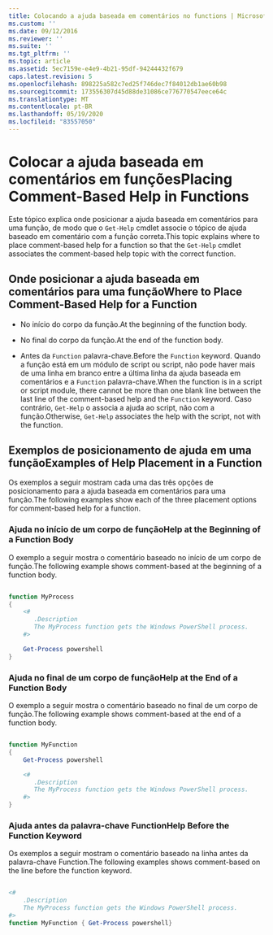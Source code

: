 ```yaml
---
title: Colocando a ajuda baseada em comentários no functions | Microsoft Docs
ms.custom: ''
ms.date: 09/12/2016
ms.reviewer: ''
ms.suite: ''
ms.tgt_pltfrm: ''
ms.topic: article
ms.assetid: 5ec7159e-e4e9-4b21-95df-94244432f679
caps.latest.revision: 5
ms.openlocfilehash: 898225a582c7ed25f746dec7f84012db1ae60b98
ms.sourcegitcommit: 173556307d45d88de31086ce776770547eece64c
ms.translationtype: MT
ms.contentlocale: pt-BR
ms.lasthandoff: 05/19/2020
ms.locfileid: "83557050"
---
```

# <a name="placing-comment-based-help-in-functions"></a><span data-ttu-id="cd196-102">Colocar a ajuda baseada em comentários em funções</span><span class="sxs-lookup"><span data-stu-id="cd196-102">Placing Comment-Based Help in Functions</span></span>

<span data-ttu-id="cd196-103">Este tópico explica onde posicionar a ajuda baseada em comentários para uma função, de modo que o `Get-Help` cmdlet associe o tópico de ajuda baseado em comentário com a função correta.</span><span class="sxs-lookup"><span data-stu-id="cd196-103">This topic explains where to place comment-based help for a function so that the `Get-Help` cmdlet associates the comment-based help topic with the correct function.</span></span>

## <a name="where-to-place-comment-based-help-for-a-function"></a><span data-ttu-id="cd196-104">Onde posicionar a ajuda baseada em comentários para uma função</span><span class="sxs-lookup"><span data-stu-id="cd196-104">Where to Place Comment-Based Help for a Function</span></span>

- <span data-ttu-id="cd196-105">No início do corpo da função.</span><span class="sxs-lookup"><span data-stu-id="cd196-105">At the beginning of the function body.</span></span>

- <span data-ttu-id="cd196-106">No final do corpo da função.</span><span class="sxs-lookup"><span data-stu-id="cd196-106">At the end of the function body.</span></span>

- <span data-ttu-id="cd196-107">Antes da `Function` palavra-chave.</span><span class="sxs-lookup"><span data-stu-id="cd196-107">Before the `Function` keyword.</span></span> <span data-ttu-id="cd196-108">Quando a função está em um módulo de script ou script, não pode haver mais de uma linha em branco entre a última linha da ajuda baseada em comentários e a `Function` palavra-chave.</span><span class="sxs-lookup"><span data-stu-id="cd196-108">When the function is in a script or script module, there cannot be more than one blank line between the last line of the comment-based help and the `Function` keyword.</span></span> <span data-ttu-id="cd196-109">Caso contrário, `Get-Help` o associa a ajuda ao script, não com a função.</span><span class="sxs-lookup"><span data-stu-id="cd196-109">Otherwise, `Get-Help` associates the help with the script, not with the function.</span></span>

## <a name="examples-of-help-placement-in-a-function"></a><span data-ttu-id="cd196-110">Exemplos de posicionamento de ajuda em uma função</span><span class="sxs-lookup"><span data-stu-id="cd196-110">Examples of Help Placement in a Function</span></span>

 <span data-ttu-id="cd196-111">Os exemplos a seguir mostram cada uma das três opções de posicionamento para a ajuda baseada em comentários para uma função.</span><span class="sxs-lookup"><span data-stu-id="cd196-111">The following examples show each of the three placement options for comment-based help for a function.</span></span>

### <a name="help-at-the-beginning-of-a-function-body"></a><span data-ttu-id="cd196-112">Ajuda no início de um corpo de função</span><span class="sxs-lookup"><span data-stu-id="cd196-112">Help at the Beginning of a Function Body</span></span>

 <span data-ttu-id="cd196-113">O exemplo a seguir mostra o comentário baseado no início de um corpo de função.</span><span class="sxs-lookup"><span data-stu-id="cd196-113">The following example shows comment-based at the beginning of a function body.</span></span>

```powershell

function MyProcess
{
    <#
       .Description
       The MyProcess function gets the Windows PowerShell process.
    #>

    Get-Process powershell
}

```

### <a name="help-at-the-end-of-a-function-body"></a><span data-ttu-id="cd196-114">Ajuda no final de um corpo de função</span><span class="sxs-lookup"><span data-stu-id="cd196-114">Help at the End of a Function Body</span></span>

 <span data-ttu-id="cd196-115">O exemplo a seguir mostra o comentário baseado no final de um corpo de função.</span><span class="sxs-lookup"><span data-stu-id="cd196-115">The following example shows comment-based at the end of a function body.</span></span>

```powershell

function MyFunction
{
    Get-Process powershell

    <#
       .Description
       The MyProcess function gets the Windows PowerShell process.
    #>
}

```

### <a name="help-before-the-function-keyword"></a><span data-ttu-id="cd196-116">Ajuda antes da palavra-chave Function</span><span class="sxs-lookup"><span data-stu-id="cd196-116">Help Before the Function Keyword</span></span>

 <span data-ttu-id="cd196-117">Os exemplos a seguir mostram o comentário baseado na linha antes da palavra-chave Function.</span><span class="sxs-lookup"><span data-stu-id="cd196-117">The following examples shows comment-based on the line before the function keyword.</span></span>

```powershell

<#
    .Description
    The MyProcess function gets the Windows PowerShell process.
#>
function MyFunction { Get-Process powershell}

```
